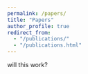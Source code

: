 ```yaml
---
permalink: /papers/
title: "Papers"
author_profile: true
redirect_from: 
  - "/publications/"
  - "/publications.html"
---
```


will this work?


